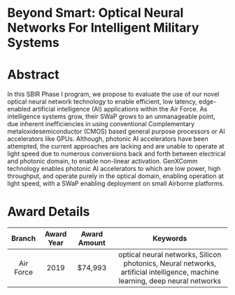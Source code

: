 
Beyond Smart: Optical Neural Networks For Intelligent Military Systems
======================================================================

# Abstract


In this SBIR Phase I program, we propose to evaluate the use of our novel optical neural network technology to enable efficient, low latency, edge-enabled artificial intelligence (AI) applications within the Air Force. As intelligence systems grow, their SWaP grows to an unmanageable point, due inherent inefficiencies in using conventional Complementary metaloxidesemiconductor (CMOS) based general purpose processors or AI accelerators like GPUs. Although, photonic AI accelerators have been attempted, the current approaches are lacking and are unable to operate at light speed due to numerous conversions back and forth between electrical and photonic domain, to enable non-linear activation. GenXComm technology enables photonic AI accelerators to which are low power, high throughput, and operate purely in the optical domain, enabling operation at light speed, with a SWaP enabling deployment on small Airborne platforms.  

# Award Details

|Branch|Award Year|Award Amount|Keywords|
| :---: | :---: | :---: | :---: |
|Air Force|2019|$74,993|optical neural networks, Silicon photonics, Neural networks, artificial intelligence, machine learning, deep neural networks|
